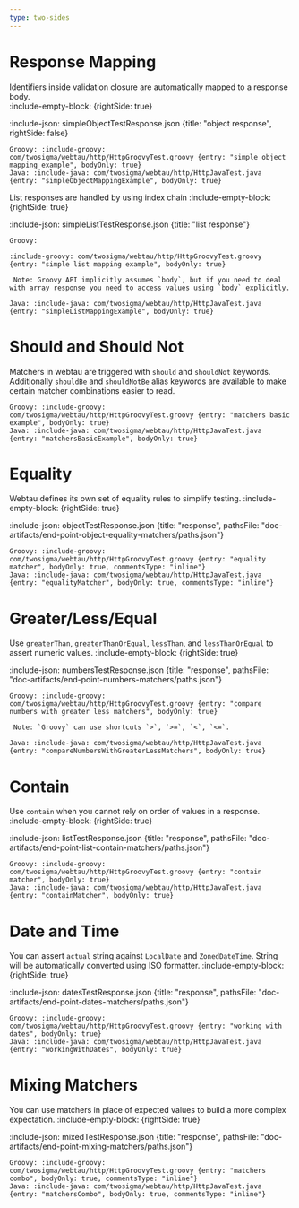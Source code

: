 ```yaml
---
type: two-sides
---
```


# Response Mapping

Identifiers inside validation closure are automatically mapped to a response body.  
:include-empty-block: {rightSide: true}

:include-json: simpleObjectTestResponse.json {title: "object response", rightSide: false}

```tabs {rightSide: true}
Groovy: :include-groovy: com/twosigma/webtau/http/HttpGroovyTest.groovy {entry: "simple object mapping example", bodyOnly: true}
Java: :include-java: com/twosigma/webtau/http/HttpJavaTest.java {entry: "simpleObjectMappingExample", bodyOnly: true}
```

List responses are handled by using index chain
:include-empty-block: {rightSide: true}

:include-json: simpleListTestResponse.json {title: "list response"}

```tabs {rightSide: true}
Groovy: 

:include-groovy: com/twosigma/webtau/http/HttpGroovyTest.groovy {entry: "simple list mapping example", bodyOnly: true}

 Note: Groovy API implicitly assumes `body`, but if you need to deal with array response you need to access values using `body` explicitly.

Java: :include-java: com/twosigma/webtau/http/HttpJavaTest.java {entry: "simpleListMappingExample", bodyOnly: true}
```

# Should and Should Not

Matchers in webtau are triggered with `should` and `shouldNot` keywords.
Additionally `shouldBe` and `shouldNotBe` alias keywords are available to make certain matcher combinations easier to read.

```tabs {rightSide: true}
Groovy: :include-groovy: com/twosigma/webtau/http/HttpGroovyTest.groovy {entry: "matchers basic example", bodyOnly: true}
Java: :include-java: com/twosigma/webtau/http/HttpJavaTest.java {entry: "matchersBasicExample", bodyOnly: true}
```

# Equality

Webtau defines its own set of equality rules to simplify testing. 
:include-empty-block: {rightSide: true}
 
:include-json: objectTestResponse.json {title: "response", pathsFile: "doc-artifacts/end-point-object-equality-matchers/paths.json"}

```tabs {rightSide: true}
Groovy: :include-groovy: com/twosigma/webtau/http/HttpGroovyTest.groovy {entry: "equality matcher", bodyOnly: true, commentsType: "inline"}
Java: :include-java: com/twosigma/webtau/http/HttpJavaTest.java {entry: "equalityMatcher", bodyOnly: true, commentsType: "inline"}
```

# Greater/Less/Equal

Use `greaterThan`, `greaterThanOrEqual`, `lessThan`, and `lessThanOrEqual` to assert numeric values. 
:include-empty-block: {rightSide: true}

:include-json: numbersTestResponse.json {title: "response", pathsFile: "doc-artifacts/end-point-numbers-matchers/paths.json"}

```tabs {rightSide: true}
Groovy: :include-groovy: com/twosigma/webtau/http/HttpGroovyTest.groovy {entry: "compare numbers with greater less matchers", bodyOnly: true}
 
 Note: `Groovy` can use shortcuts `>`, `>=`, `<`, `<=`.

Java: :include-java: com/twosigma/webtau/http/HttpJavaTest.java {entry: "compareNumbersWithGreaterLessMatchers", bodyOnly: true}
```

# Contain

Use `contain` when you cannot rely on order of values in a response. 
:include-empty-block: {rightSide: true}

:include-json: listTestResponse.json {title: "response", pathsFile: "doc-artifacts/end-point-list-contain-matchers/paths.json"}

```tabs {rightSide: true}
Groovy: :include-groovy: com/twosigma/webtau/http/HttpGroovyTest.groovy {entry: "contain matcher", bodyOnly: true}
Java: :include-java: com/twosigma/webtau/http/HttpJavaTest.java {entry: "containMatcher", bodyOnly: true}
```

# Date and Time

You can assert `actual` string against `LocalDate` and `ZonedDateTime`. String will be automatically converted 
using ISO formatter.
:include-empty-block: {rightSide: true}

:include-json: datesTestResponse.json {title: "response", pathsFile: "doc-artifacts/end-point-dates-matchers/paths.json"}

```tabs {rightSide: true}
Groovy: :include-groovy: com/twosigma/webtau/http/HttpGroovyTest.groovy {entry: "working with dates", bodyOnly: true}
Java: :include-java: com/twosigma/webtau/http/HttpJavaTest.java {entry: "workingWithDates", bodyOnly: true}
```

# Mixing Matchers

You can use matchers in place of expected values to build a more complex expectation. 
:include-empty-block: {rightSide: true}

:include-json: mixedTestResponse.json {title: "response", pathsFile: "doc-artifacts/end-point-mixing-matchers/paths.json"}

```tabs {rightSide: true}
Groovy: :include-groovy: com/twosigma/webtau/http/HttpGroovyTest.groovy {entry: "matchers combo", bodyOnly: true, commentsType: "inline"}
Java: :include-java: com/twosigma/webtau/http/HttpJavaTest.java {entry: "matchersCombo", bodyOnly: true, commentsType: "inline"}
```
